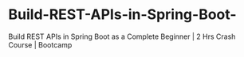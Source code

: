# Build-REST-APIs-in-Spring-Boot-
Build REST APIs in Spring Boot as a Complete Beginner | 2 Hrs Crash Course | Bootcamp
